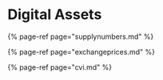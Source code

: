 # Digital Assets

{% page-ref page="supplynumbers.md" %}

{% page-ref page="exchangeprices.md" %}

{% page-ref page="cvi.md" %}

